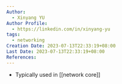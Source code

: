 ```yaml
---
Author:
  - Xinyang YU
Author Profile:
  - https://linkedin.com/in/xinyang-yu
tags:
  - networking
Creation Date: 2023-07-13T22:33:19+08:00
Last Date: 2023-07-13T22:33:19+08:00
References:
---
```

* Typically used in [[network core]]